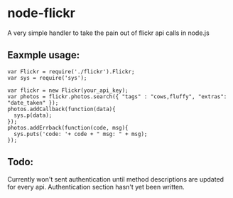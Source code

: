 # node-flickr

A very simple handler to take the pain out of flickr api calls in node.js

## Eaxmple usage:

    var Flickr = require('./flickr').Flickr;
    var sys = require('sys');

    var flickr = new Flickr(your_api_key);
    var photos = flickr.photos.search({ "tags" : "cows,fluffy", "extras": "date_taken" });
    photos.addCallback(function(data){
      sys.p(data);
    });
    photos.addErrback(function(code, msg){
      sys.puts('code: '+ code + " msg: " + msg);
    });

## Todo:

Currently won't sent authentication until method descriptions are updated for every api.
Authentication section hasn't yet been written.